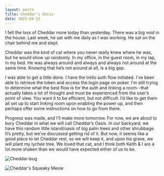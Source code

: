 ```yaml
---
layout: posts
Title: Cheddar’s Oasis
date: 2021-04-22
---
```


I felt the loss of Cheddar more today than yesterday.  There was a big void in the house.  Last week, he sat with me daily as I was working.  He sat on the chair behind me and slept.  

Cheddar was the kind of cat where you never really knew where he was, but he would show up randomly.  In my office, in the guest room, in my lap, in my bed.  He was always around and always and always not around at the same time.  Knowing that he’s not around at all, is a big gap.  

I was able to get a little done.  I have the trello auth flow initiated.  I’ve been able to retrieve the token and access the login page on poker.  I’m still trying to determine what the best flow is for the auth and linking a room--that actually takes a lot of thought and must be experienced from the user’s point of view.  You want it to be efficient, but not difficult.  I’d like to get them all set up to start linking room upon enabling the power up, and then perhaps offer some instructions on how to go from there.  

Progress was made, and I’ll make more tomorrow.  For now, we are about to bury Cheddar in what we will call Cheddar’s Oasis.  In our backyard, we have this random little island/oasis of big palm trees and other shrubbage.  It’s pretty, but we’ve discussed getting rid of it.  But now, it seems like a good place to let Cheddar rest, so we will keep it, and upon his grave, we will plant my lychee tree.  We loved that cat, and I think both Keith & I are a lot more shaken than we would have expected either of us to be.


![Cheddar-bug](https://maniginam.github.io/blog/pics&vids/CheddarBug.JPG#thumbnail)

![Cheddar's Squeaky Meow](https://maniginam.github.io/blog/pics&vids/CheddarMeow.jpeg#thumbnail)